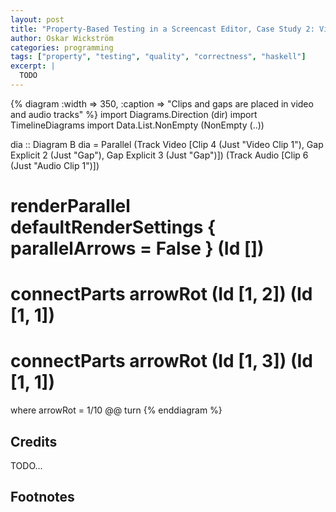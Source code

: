 ```yaml
---
layout: post
title: "Property-Based Testing in a Screencast Editor, Case Study 2: Video Scene Classification"
author: Oskar Wickström
categories: programming
tags: ["property", "testing", "quality", "correctness", "haskell"]
excerpt: |
  TODO
---
```


{% diagram :width => 350, :caption => "Clips and gaps are placed in video and audio tracks" %}
import           Diagrams.Direction (dir)
import           TimelineDiagrams
import           Data.List.NonEmpty (NonEmpty (..))

dia :: Diagram B
dia = 
  Parallel
    (Track Video [Clip 4 (Just "Video Clip 1"), Gap Explicit 2 (Just "Gap"), Gap Explicit 3 (Just "Gap")])
    (Track Audio [Clip 6 (Just "Audio Clip 1")])
  # renderParallel defaultRenderSettings { parallelArrows = False } (Id [])
  # connectParts arrowRot (Id [1, 2]) (Id [1, 1])
  # connectParts arrowRot (Id [1, 3]) (Id [1, 1])
  where
    arrowRot = 1/10 @@ turn
{% enddiagram %}

## Credits

TODO...

## Footnotes

[^1]: ...
